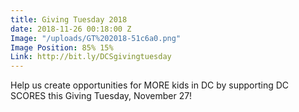 ```yaml
---
title: Giving Tuesday 2018
date: 2018-11-26 00:18:00 Z
Image: "/uploads/GT%202018-51c6a0.png"
Image Position: 85% 15%
Link: http://bit.ly/DCSgivingtuesday
---
```


Help us create opportunities for MORE kids in DC by supporting DC SCORES this Giving Tuesday, November 27!
